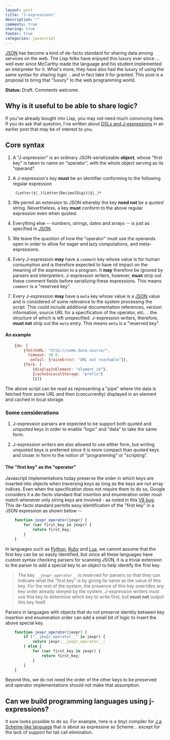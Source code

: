 ```yaml
---
layout: post
title: "J-expressions"
description: ""
comments: true
sharing: true
footer: true
categories: javascript
---
```


[JSON] has become a kind of de-facto standard for sharing data among services
on the web. The Lisp folks have enjoyed this luxury ever since ... well ever
since McCarthy made the language and his student implemented an interpreter for
it. What's more, they have also had the luxury of using the same syntax for
sharing *logic* .. and in fact take it for granted. This post is a proposal to
bring that "luxury" to the web programming world.

**Status:** Draft. Comments welcome.

## Why is it useful to be able to share logic? ##

If you've already bought into Lisp, you may not need much convincing here.  If
you do ask that question, I've written about [DSLs and J-expressions] in an
earlier post that may be of interest to you.

## Core syntax ##

1. A "J-expression" is an ordinary JSON-serializeable **object**, whose "first
   key" is taken to name an "operator", with the whole object serving as its
   "operand". 

2. A J-expression's key **must** be an identifier conforming to the following
   regular expression 

        (Letter|$|_)(Letter|DecimalDigit|$|_)*

3. We permit an extension to JSON whereby the key **need not** be a *quoted*
   string.  Nevertheless, a key **must** conform to the above regular expression
   even when quoted.

4. Everything else -- numbers, strings, dates and arrays -- is just as
   specified in [JSON].

5. We leave the question of how the "operator" must use the operands open in
   order to allow for eager and lazy computations, and meta-expressions.

6. Every J-expression **may** have a `comment` key whose value is for human
   consumption and is therefore expected to have nil impact on the meaning of
   the expression to a program.  It **may** therefore be ignored by parsers
   and interpreters. J-expression writers, however, **must** strip out these
   comment fields before serializing these expressions. This means `comment`
   is a "reserved key".

7. Every J-expression **may** have a `meta` key whose value is a [JSON] value
   and is considered of some relevance to the system processing the script.
   This could include additional documentation references, version information,
   source URL for a specification of the operator, etc.  ..  the structure of
   which is left unspecified. J-expression writers, therefore, **must not**
   strip out the `meta` entry. This means `meta` is a "reserved key".

 
#### An example ####

``` js
    {do: [
        {fetchURL: "http://some.data.source/",
          timeout: 30.0,
           onfail: {raiseError: "URL not reachable"}},
        {fork: [
            {displayInElement: "element_id"},
            {cacheInLocalStorage: "prefix"}
            ]}]}
```

The above script can be read as representing a "pipe" where the 
data is fetched from some URL and then (concurrently) displayed 
in an element and cached in local storage.

### Some considerations ###

1. J-expression parsers are expected to be support both quoted and
   unquoted keys in order to enable "logic" and "data" to take the
   same form.

2. J-expression writers are also allowed to use either form, but writing
   unquoted keys is preferred since it is more compact than quoted keys and
   closer in form to the notion of "programming" or "scripting".

#### The "first key" as the "operator" ####

Javascript implementations today preserve the order in which keys are inserted
into objects when traversing keys as long as the keys are not array indices.
Even when the specification does not require them to do so, Google considers it
a de-facto standard that insertion and enumeration order must match whenever
only string keys are involved - as noted in this [V8 bug]. This de-facto
standard permits easy identification of the "first key" in a JSON expression as
shown below --
    
``` js
    function jexpr_operator(jexpr) {
        for (var first_key in jexpr) {
            return first_key;
        }
    }
```

In languages such as [Python], [Ruby] and [Lua], we cannot assume that the
first key can be so easily identified, but since all these languages have
custom syntax checking parsers for scanning JSON, it is a trivial extension to
the parser to add a special key to an object to help identify the first key.

> The key `__jexpr_operator__` is reserved for parsers so that they can
> indicate what the "first key" is by giving its name as the value of this key.
> For the rest of the system, the presence of this key overrides any key order
> already obeyed by the system. J-expression writers must use this key to
> determine which key to write first, but **must not** output this key itself.

Parsers in languages with objects that do not preserve identity between key
insertion and enumeration order can add a small bit of logic to insert the
above special key.

``` js
    function jexpr_operator(jexpr) {
        if ("__jexpr_operator__" in jexpr) {
            return jexpr.__jexpr_operator__;
        } else {
            for (var first_key in jexpr) {
                return first_key;
            }
        }
    }
```

Beyond this, we do not need the order of the other keys to be preserved and
operator implementations should not make that assumption.

## Can we build programming languages using j-expressions? ##

It sure looks possible to do so. For example, here is a (toy) compiler for
[J a Scheme-like language] that is about as expressive as Scheme .. except for the 
lack of support for tail call elimination.

[J a Scheme-like language]: https://github.com/srikumarks/jexpr
[V8 bug]: http://code.google.com/p/v8/issues/detail?id=164
[DSLs and J-expressions]: /gyan/2012/04/14/creating-dsls-in-javascript-using-j-expressions
[JSON]: http://www.json.org
[Python]: http://www.python.org
[Ruby]: http://ruby-lang.org
[Lua]: http://www.lua.org
